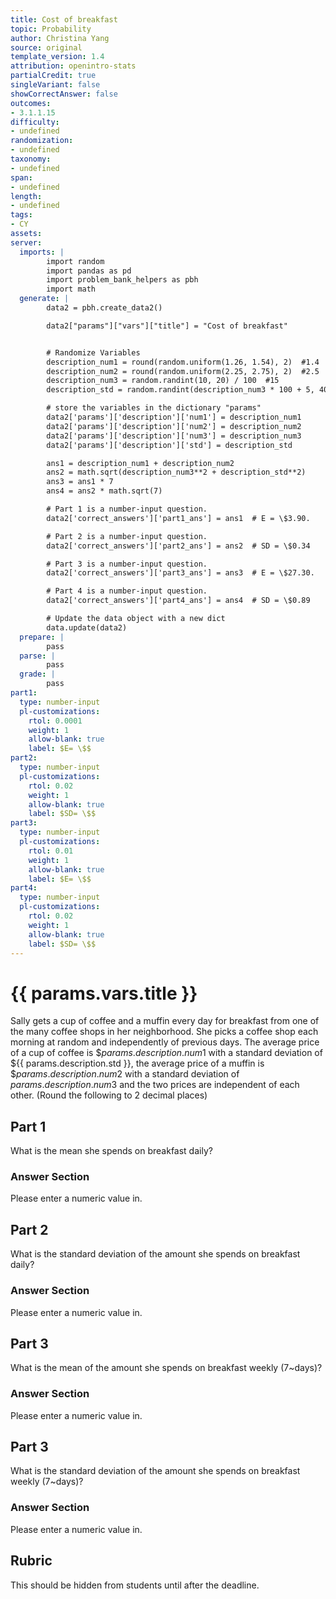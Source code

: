 ```yaml
---
title: Cost of breakfast
topic: Probability
author: Christina Yang
source: original
template_version: 1.4
attribution: openintro-stats
partialCredit: true
singleVariant: false
showCorrectAnswer: false
outcomes:
- 3.1.1.15
difficulty:
- undefined
randomization:
- undefined
taxonomy:
- undefined
span:
- undefined
length:
- undefined
tags:
- CY
assets:
server:
  imports: |
        import random
        import pandas as pd
        import problem_bank_helpers as pbh
        import math
  generate: |
        data2 = pbh.create_data2()

        data2["params"]["vars"]["title"] = "Cost of breakfast"


        # Randomize Variables
        description_num1 = round(random.uniform(1.26, 1.54), 2)  #1.4
        description_num2 = round(random.uniform(2.25, 2.75), 2)  #2.5
        description_num3 = random.randint(10, 20) / 100  #15
        description_std = random.randint(description_num3 * 100 + 5, 40) / 100  #30

        # store the variables in the dictionary "params"
        data2['params']['description']['num1'] = description_num1
        data2['params']['description']['num2'] = description_num2
        data2['params']['description']['num3'] = description_num3
        data2['params']['description']['std'] = description_std

        ans1 = description_num1 + description_num2
        ans2 = math.sqrt(description_num3**2 + description_std**2)
        ans3 = ans1 * 7
        ans4 = ans2 * math.sqrt(7)

        # Part 1 is a number-input question.
        data2['correct_answers']['part1_ans'] = ans1  # E = \$3.90.

        # Part 2 is a number-input question.
        data2['correct_answers']['part2_ans'] = ans2  # SD = \$0.34

        # Part 3 is a number-input question.
        data2['correct_answers']['part3_ans'] = ans3  # E = \$27.30.

        # Part 4 is a number-input question.
        data2['correct_answers']['part4_ans'] = ans4  # SD = \$0.89

        # Update the data object with a new dict
        data.update(data2)
  prepare: |
        pass
  parse: |
        pass
  grade: |
        pass
part1:
  type: number-input
  pl-customizations:
    rtol: 0.0001
    weight: 1
    allow-blank: true
    label: $E= \$$
part2:
  type: number-input
  pl-customizations:
    rtol: 0.02
    weight: 1
    allow-blank: true
    label: $SD= \$$
part3:
  type: number-input
  pl-customizations:
    rtol: 0.01
    weight: 1
    allow-blank: true
    label: $E= \$$
part4:
  type: number-input
  pl-customizations:
    rtol: 0.02
    weight: 1
    allow-blank: true
    label: $SD= \$$
---
```

# {{ params.vars.title }}

Sally gets a cup of coffee and a muffin every day for breakfast from one of the many coffee shops in her neighborhood. She picks a coffee shop each morning at random and independently of previous days. The average price of a cup of coffee is \$${{ params.description.num1 }}$ with a standard deviation of \${{ params.description.std }}, the average price of a muffin is \$${{ params.description.num2 }}$ with a standard deviation of ${{ params.description.num3 }}$ and the two prices are independent of each other. (Round the following to 2 decimal places)

## Part 1

What is the mean she spends on breakfast daily?

### Answer Section

Please enter a numeric value in.


## Part 2

What is the standard deviation of the amount she spends on breakfast daily?

### Answer Section

Please enter a numeric value in.


## Part 3

What is the mean of the amount she spends on breakfast weekly (7~days)?

### Answer Section

Please enter a numeric value in.


## Part 3

What is the standard deviation of the amount she spends on breakfast weekly (7~days)?

### Answer Section

Please enter a numeric value in.


## Rubric

This should be hidden from students until after the deadline.
